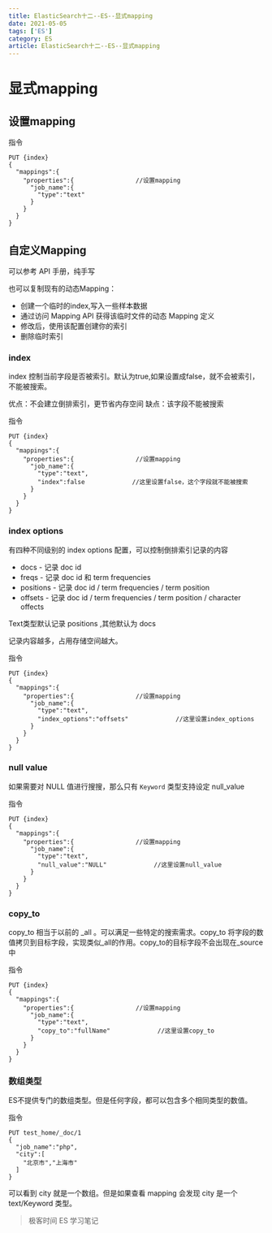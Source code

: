 ```yaml
---
title: ElasticSearch十二--ES--显式mapping
date: 2021-05-05
tags: ['ES']
category: ES
article: ElasticSearch十二--ES--显式mapping
---
```


# 显式mapping

## 设置mapping

指令
```
PUT {index}
{
  "mappings":{
    "properties":{                 //设置mapping
      "job_name":{
        "type":"text"
      }
    }                                 
  }
}
```

## 自定义Mapping

可以参考 API 手册，纯手写

也可以复制现有的动态Mapping：
- 创建一个临时的index,写入一些样本数据
- 通过访问 Mapping API 获得该临时文件的动态 Mapping 定义
- 修改后，使用该配置创建你的索引
- 删除临时索引

### index

index 控制当前字段是否被索引。默认为true,如果设置成false，就不会被索引，不能被搜索。

优点：不会建立倒排索引，更节省内存空间
缺点：该字段不能被搜索

指令
```
PUT {index}
{
  "mappings":{
    "properties":{                 //设置mapping
      "job_name":{
        "type":"text",
        "index":false             //这里设置false，这个字段就不能被搜索
      }
    }                                 
  }
}
```

### index options

有四种不同级别的 index options 配置，可以控制倒排索引记录的内容
- docs - 记录 doc id
- freqs - 记录 doc id 和 term frequencies
- positions - 记录 doc id / term frequencies / term position
- offsets - 记录 doc id / term frequencies / term position / character offects

Text类型默认记录 positions ,其他默认为 docs

记录内容越多，占用存储空间越大。

指令
```
PUT {index}
{
  "mappings":{
    "properties":{                 //设置mapping
      "job_name":{
        "type":"text",
        "index_options":"offsets"             //这里设置index_options
      }
    }                                 
  }
}
```

### null value

 如果需要对 NULL 值进行搜搜，那么只有 `Keyword` 类型支持设定 null_value

 指令
```
PUT {index}
{
  "mappings":{
    "properties":{                 //设置mapping
      "job_name":{
        "type":"text",
        "null_value":"NULL"             //这里设置null_value
      }
    }                                 
  }
}
```


### copy_to

copy_to 相当于以前的 _all 。可以满足一些特定的搜索需求。copy_to 将字段的数值拷贝到目标字段，实现类似_all的作用。copy_to的目标字段不会出现在_source中

 指令
```
PUT {index}
{
  "mappings":{
    "properties":{                 //设置mapping
      "job_name":{
        "type":"text",
        "copy_to":"fullName"             //这里设置copy_to
      }
    }                                 
  }
}
```

### 数组类型

ES不提供专门的数组类型。但是任何字段，都可以包含多个相同类型的数值。

指令
```
PUT test_home/_doc/1
{
  "job_name":"php",
  "city":[
    "北京市","上海市"
  ]
}
```

可以看到 city 就是一个数组。但是如果查看 mapping 会发现 city 是一个 text/Keyword 类型。



> 极客时间 ES 学习笔记